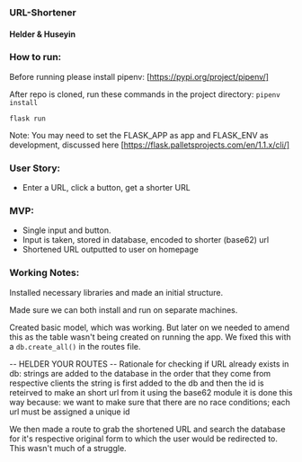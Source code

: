 ### URL-Shortener
#### Helder & Huseyin

### How to run:
Before running please install pipenv: [https://pypi.org/project/pipenv/]

After repo is cloned, run these commands in the project directory:
```pipenv install```

```flask run```

Note: You may need to set the FLASK_APP as app and FLASK_ENV as development, discussed here [https://flask.palletsprojects.com/en/1.1.x/cli/]

### User Story:
* Enter a URL, click a button, get a shorter URL

### MVP:
* Single input and button.
* Input is taken, stored in database, encoded to shorter (base62) url
* Shortened URL outputted to user on homepage

### Working Notes:

Installed necessary libraries and made an initial structure.

Made sure we can both install and run on separate machines.

Created basic model, which was working. But later on we needed to amend this as the table wasn't being created on running the app. We fixed this with a ```db.create_all()``` in the routes file.

-- HELDER YOUR ROUTES --
Rationale for checking if URL already exists in db:
strings are added to the database in the order that they come from respective clients
the string is first added to the db and then the id is reteirved to make an short url from it using the base62 module
it is done this way because:
we want to make sure that there are no race conditions; each url must be assigned a unique id

We then made a route to grab the shortened URL and search the database for it's respective original form to which the user would be redirected to. This wasn't much of a struggle.
